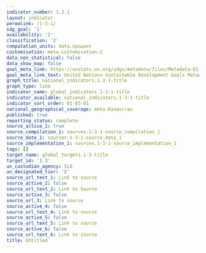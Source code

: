 ```yaml
---
indicator_number: 1.3.1
layout: indicator
permalink: /1-3-1/
sdg_goal: '1'
availability: '2'
classification: '2'
computation_units: data.процент
customisation: meta.customisation-2
data_non_statistical: false
data_show_map: false
goal_meta_link: https://unstats.un.org/sdgs/metadata/files/Metadata-01-03-01a.pdf
goal_meta_link_text: United Nations Sustainable Development Goals Metadata (pdf 894kB)
graph_title: national_indicators.1-3-1-title
graph_type: line
indicator_name: global_indicators.1-3-1-title
indicator_available: national_indicators.1-3-1-title
indicator_sort_order: 01-03-01
national_geographical_coverage: meta.Казахстан
published: true
reporting_status: complete
source_active_1: true
source_compilation_1: sources.1-3-1-source_compilation_1
source_data_1: sources.1-3-1-source_data_1
source_implementation_1: sources.1-3-1-source_implementation_1
tags: []
target_name: global_targets.1-3-title
target_id: '1.3'
un_custodian_agency: ILO
un_designated_tier: '2'
source_url_text_1: Link to source
source_active_2: false
source_url_text_2: Link to Source
source_active_3: false
source_url_3: Link to source
source_active_4: false
source_url_text_4: Link to source
source_active_5: false
source_url_text_5: Link to source
source_active_6: false
source_url_text_6: Link to source
title: Untitled
---
```

